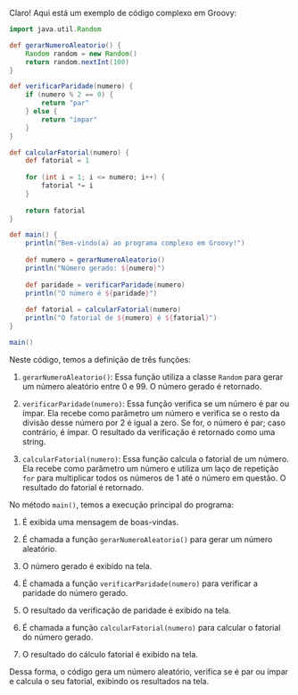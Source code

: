 Claro! Aqui está um exemplo de código complexo em Groovy:

```groovy
import java.util.Random

def gerarNumeroAleatorio() {
    Random random = new Random()
    return random.nextInt(100)
}

def verificarParidade(numero) {
    if (numero % 2 == 0) {
        return "par"
    } else {
        return "ímpar"
    }
}

def calcularFatorial(numero) {
    def fatorial = 1
    
    for (int i = 1; i <= numero; i++) {
        fatorial *= i
    }
    
    return fatorial
}

def main() {
    println("Bem-vindo(a) ao programa complexo em Groovy!")
    
    def numero = gerarNumeroAleatorio()
    println("Número gerado: ${numero}")
    
    def paridade = verificarParidade(numero)
    println("O número é ${paridade}")
    
    def fatorial = calcularFatorial(numero)
    println("O fatorial de ${numero} é ${fatorial}")
}

main()
```

Neste código, temos a definição de três funções:

1. `gerarNumeroAleatorio()`: Essa função utiliza a classe `Random` para gerar um número aleatório entre 0 e 99. O número gerado é retornado.

2. `verificarParidade(numero)`: Essa função verifica se um número é par ou ímpar. Ela recebe como parâmetro um número e verifica se o resto da divisão desse número por 2 é igual a zero. Se for, o número é par; caso contrário, é ímpar. O resultado da verificação é retornado como uma string.

3. `calcularFatorial(numero)`: Essa função calcula o fatorial de um número. Ela recebe como parâmetro um número e utiliza um laço de repetição `for` para multiplicar todos os números de 1 até o número em questão. O resultado do fatorial é retornado.

No método `main()`, temos a execução principal do programa:

1. É exibida uma mensagem de boas-vindas.

2. É chamada a função `gerarNumeroAleatorio()` para gerar um número aleatório.

3. O número gerado é exibido na tela.

4. É chamada a função `verificarParidade(numero)` para verificar a paridade do número gerado.

5. O resultado da verificação de paridade é exibido na tela.

6. É chamada a função `calcularFatorial(numero)` para calcular o fatorial do número gerado.

7. O resultado do cálculo fatorial é exibido na tela.

Dessa forma, o código gera um número aleatório, verifica se é par ou ímpar e calcula o seu fatorial, exibindo os resultados na tela.